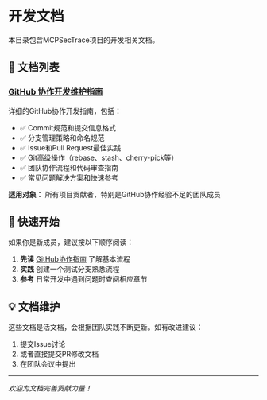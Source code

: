# 开发文档

本目录包含MCPSecTrace项目的开发相关文档。

## 📖 文档列表

### [GitHub 协作开发维护指南](github-collaboration-guide.md)
详细的GitHub协作开发指南，包括：
- ✅ Commit规范和提交信息格式
- ✅ 分支管理策略和命名规范  
- ✅ Issue和Pull Request最佳实践
- ✅ Git高级操作（rebase、stash、cherry-pick等）
- ✅ 团队协作流程和代码审查指南
- ✅ 常见问题解决方案和快速参考

**适用对象：** 所有项目贡献者，特别是GitHub协作经验不足的团队成员

## 🎯 快速开始

如果你是新成员，建议按以下顺序阅读：

1. **先读** [GitHub协作指南](github-collaboration-guide.md) 了解基本流程
2. **实践** 创建一个测试分支熟悉流程
3. **参考** 日常开发中遇到问题时查阅相应章节

## 💡 文档维护

这些文档是活文档，会根据团队实践不断更新。如有改进建议：

1. 提交Issue讨论
2. 或者直接提交PR修改文档
3. 在团队会议中提出

---

*欢迎为文档完善贡献力量！*